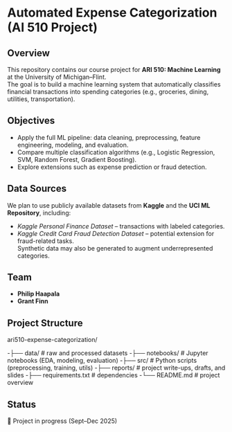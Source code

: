 # Automated Expense Categorization (AI 510 Project)

## Overview
This repository contains our course project for **ARI 510: Machine Learning** at the University of Michigan–Flint.  
The goal is to build a machine learning system that automatically classifies financial transactions into spending categories (e.g., groceries, dining, utilities, transportation).  

## Objectives
- Apply the full ML pipeline: data cleaning, preprocessing, feature engineering, modeling, and evaluation.  
- Compare multiple classification algorithms (e.g., Logistic Regression, SVM, Random Forest, Gradient Boosting).  
- Explore extensions such as expense prediction or fraud detection.  

## Data Sources
We plan to use publicly available datasets from **Kaggle** and the **UCI ML Repository**, including:  
- *Kaggle Personal Finance Dataset* – transactions with labeled categories.  
- *Kaggle Credit Card Fraud Detection Dataset* – potential extension for fraud-related tasks.  
Synthetic data may also be generated to augment underrepresented categories.  

## Team
- **Philip Haapala**  
- **Grant Finn**  

## Project Structure
ari510-expense-categorization/

-├── data/                 # raw and processed datasets
-├── notebooks/            # Jupyter notebooks (EDA, modeling, evaluation)
-├── src/                  # Python scripts (preprocessing, training, utils)
-├── reports/              # project write-ups, drafts, and slides
-├── requirements.txt      # dependencies
-└── README.md             # project overview

## Status
🚧 Project in progress (Sept–Dec 2025)  
